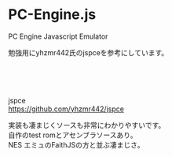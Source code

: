 # PC-Engine.js
PC Engine Javascript Emulator 

勉強用にyhzmr442氏のjspceを参考にしています。

<br><br><br>



jspce  
https://github.com/yhzmr442/jspce

実装も凄まじくソースも非常にわかりやすいです。  
自作のtest romとアセンブラソースあり。  
NES エミュのFaithJSの方と並ぶ凄まじさ。
